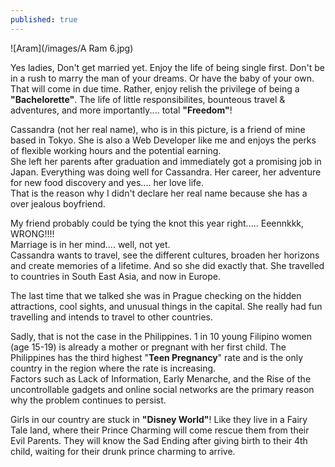 ```yaml
---
published: true
---
```

![Aram](/images/A Ram 6.jpg)

Yes ladies, Don't get married yet. Enjoy the life of being single first. Don't be in a rush to marry the man of your dreams. Or have the baby of your own. That will come in due time.
Rather, enjoy relish the privilege of being a **"Bachelorette"**. The life of little responsibilites, bounteous travel & adventures, and more importantly.... total **"Freedom"**!

Cassandra (not her real name), who is in this picture, is a friend of mine based in Tokyo. She is also a Web Developer like me and enjoys the perks of flexible working hours and the potential earning.   
She left her parents after graduation and immediately got a promising job in Japan. Everything was doing well for Cassandra. Her career, her adventure for new food discovery and yes.... her love life.   
That is the reason why I didn't declare her real name because she has a over jealous boyfriend. 

My friend probably could be tying the knot this year right..... Eeennkkk, WRONG!!!!   
Marriage is in her mind.... well, not yet.   
Cassandra wants to travel, see the different cultures, broaden her horizons and create memories of a lifetime. And so she did exactly that. She travelled to countries in South East Asia, and now in Europe. 

The last time that we talked she was in Prague checking on the hidden attractions, cool sights, and unusual things in the capital. She really had fun travelling and intends to travel to other countries.

Sadly, that is not the case in the Philippines. 1 in 10 young Filipino women (age 15-19) is already a mother or pregnant with her first child. The Philippines has the third highest "**Teen Pregnancy**" rate and is the only country in the region where the rate is increasing.   
Factors such as Lack of Information, Early Menarche, and the Rise of the uncontrollable gadgets and online social networks are the primary reason why the problem continues to persist.

Girls in our country are stuck in **"Disney World"**! Like they live in a Fairy Tale land, where their Prince Charming will come rescue them from their Evil Parents. They will know the Sad Ending after giving birth to their 4th child, waiting for their drunk prince charming to arrive.


